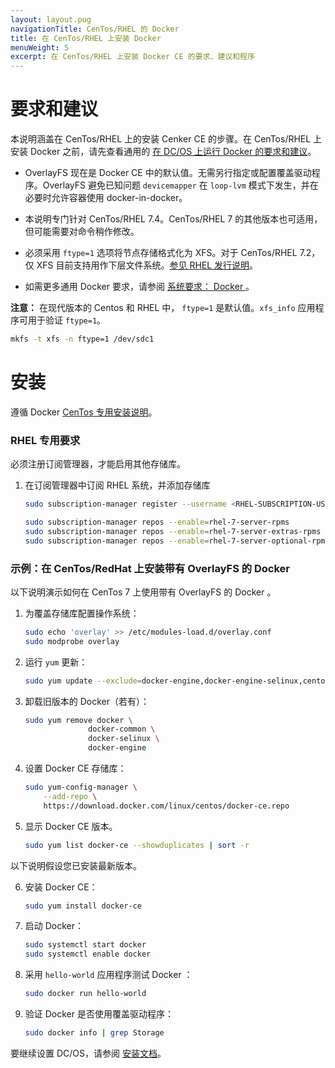 ```yaml
---
layout: layout.pug
navigationTitle: CenTos/RHEL 的 Docker 
title: 在 CenTos/RHEL 上安装 Docker 
menuWeight: 5
excerpt: 在 CenTos/RHEL 上安装 Docker CE 的要求、建议和程序
---
```


# 要求和建议

本说明涵盖在 CenTos/RHEL 上的安装 Cenker CE 的步骤。在 CenTos/RHEL 上安装 Docker 之前，请先查看通用的 [在 DC/OS 上运行 Docker 的要求和建议](/zh/1.11/installing/production/system-requirements/#docker)。

* OverlayFS 现在是 Docker CE 中的默认值。无需另行指定或配置覆盖驱动程序。OverlayFS 避免已知问题 `devicemapper` 在 `loop-lvm` 模式下发生，并在必要时允许容器使用 docker-in-docker。

* 本说明专门针对 CenTos/RHEL 7.4。CenTos/RHEL 7 的其他版本也可适用，但可能需要对命令稍作修改。

* 必须采用 `ftype=1` 选项将节点存储格式化为 XFS。对于 CenTos/RHEL 7.2，仅 XFS 目前支持用作下层文件系统。[参见 RHEL 发行说明](https://access.redhat.com/documentation/en-US/Red_Hat_Enterprise_Linux/7/html/7.2_Release_Notes/technology-preview-file_systems.html)。

* 如需更多通用 Docker 要求，请参阅 [系统要求： Docker ](/zh/1.11/installing/production/system-requirements/#docker)。


**注意：** 在现代版本的 Centos 和 RHEL 中， `ftype=1` 是默认值。`xfs_info` 应用程序可用于验证 `ftype=1`。

  ```bash
  mkfs -t xfs -n ftype=1 /dev/sdc1
  ```

# 安装 

遵循 Docker  [CenTos 专用安装说明](https://docs.docker.com/install/linux/docker-ce/centos/)。

### RHEL 专用要求

必须注册订阅管理器，才能启用其他存储库。

1. 在订阅管理器中订阅 RHEL 系统，并添加存储库

    ```bash
    sudo subscription-manager register --username <RHEL-SUBSCRIPTION-USERNAME> --password ******** --auto-attach

    sudo subscription-manager repos --enable=rhel-7-server-rpms
    sudo subscription-manager repos --enable=rhel-7-server-extras-rpms
    sudo subscription-manager repos --enable=rhel-7-server-optional-rpms
    ```

### 示例：在 CenTos/RedHat 上安装带有 OverlayFS 的 Docker 

以下说明演示如何在 CenTos 7 上使用带有 OverlayFS 的 Docker 。

1. 为覆盖存储库配置操作系统：

    ```bash
    sudo echo 'overlay' >> /etc/modules-load.d/overlay.conf
    sudo modprobe overlay
    ```

1. 运行 `yum` 更新：

    ```bash
    sudo yum update --exclude=docker-engine,docker-engine-selinux,centos-release* --assumeyes --tolerant
    ```

1. 卸载旧版本的 Docker（若有）：

    ```bash
    sudo yum remove docker \
                  docker-common \
                  docker-selinux \
                  docker-engine
    ```

1. 设置 Docker CE 存储库：

    ```bash
    sudo yum-config-manager \
        --add-repo \
        https://download.docker.com/linux/centos/docker-ce.repo
    ```

1. 显示 Docker CE 版本。

    ```bash
    sudo yum list docker-ce --showduplicates | sort -r
    ```

以下说明假设您已安装最新版本。

6. 安装 Docker CE：

    ```bash
    sudo yum install docker-ce
    ```

1. 启动 Docker：

    ```bash
    sudo systemctl start docker
    sudo systemctl enable docker
    ```

1. 采用 `hello-world` 应用程序测试 Docker ：

    ```bash
    sudo docker run hello-world
    ```

1. 验证 Docker 是否使用覆盖驱动程序：

    ```bash
    sudo docker info | grep Storage
    ```

要继续设置 DC/OS，请参阅 [安装文档](/zh/1.11/installing/production/deploying-dcos/installation/)。


